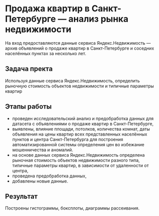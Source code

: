 # Продажа квартир в Санкт-Петербурге — анализ рынка недвижимости

На вход предоставляются данные сервиса Яндекс.Недвижимость — архив объявлений о продаже квартир в Санкт-Петербурге и соседних населённых пунктах за несколько лет. 

## Задача пректа
Используя данные сервиса Яндекс.Недвижимость, определить рыночную стоимость объектов недвижимости и типичные параметры квартир

## Этапы работы
- проведен исследовательский анализ и предобработка данных для датасета с объявлениями о продаже квартир в Санкт-Петербурге,
- выявлены, влияние площади, потолков, количества комнат, даты объявления на цены квартир всех представленных населённых пунктов и центра Санкт-Петербурга для построения автоматизированной системы определения цен во избежание мошенничества и аномалий.
- на основе данных сервиса Яндекс.Недвижимость определена рыночная стоимость объектов недвижимости разного типа, типичные параметры квартир, в зависимости от
удаленности от центра,
- проведена предобработка данных,
- добавлены новые данные.

## Результат
Построены гистограммы, боксплоты, диаграммы рассеивания.
